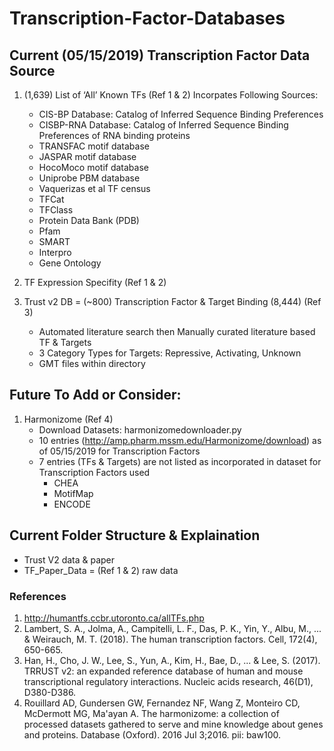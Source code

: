 # Transcription-Factor-Databases

## Current (05/15/2019) Transcription Factor Data Source
1) (1,639) List of ‘All’ Known TFs (Ref 1 & 2)
   Incorpates Following Sources:
   
	- CIS-BP Database: Catalog of Inferred Sequence Binding Preferences	
	- CISBP-RNA Database: Catalog of Inferred Sequence Binding Preferences of RNA binding proteins
	- TRANSFAC motif database
	- JASPAR motif database
	- HocoMoco motif database
	- Uniprobe PBM database
	- Vaquerizas et al TF census
	- TFCat
	- TFClass
	- Protein Data Bank (PDB)
	- Pfam
	- SMART
	- Interpro
	- Gene Ontology
2) TF Expression Specifity (Ref 1 & 2)
3) Trust v2 DB = (~800) Transcription Factor & Target Binding (8,444)  (Ref 3)
	- Automated literature search then Manually curated literature based TF & Targets
	- 3 Category Types for Targets: Repressive, Activating, Unknown 
	- GMT files within directory

## Future To Add or Consider:

1) Harmonizome (Ref 4)
	- Download Datasets: harmonizomedownloader.py
	- 10 entries (http://amp.pharm.mssm.edu/Harmonizome/download) as of 05/15/2019 for Transcription Factors
	- 7 entries (TFs & Targets) are not listed as incorporated in dataset for Transcription Factors used
		- CHEA 
		- MotifMap
		- ENCODE

## Current Folder Structure & Explaination

- Trust V2 data & paper
- TF_Paper_Data = (Ref 1 & 2) raw data
		
### References
1) http://humantfs.ccbr.utoronto.ca/allTFs.php
2) Lambert, S. A., Jolma, A., Campitelli, L. F., Das, P. K., Yin, Y., Albu, M., ... & Weirauch, M. T. (2018). The human transcription factors. Cell, 172(4), 650-665.
3) Han, H., Cho, J. W., Lee, S., Yun, A., Kim, H., Bae, D., ... & Lee, S. (2017). TRRUST v2: an expanded reference database of human and mouse transcriptional regulatory interactions. Nucleic acids research, 46(D1), D380-D386.
4) Rouillard AD, Gundersen GW, Fernandez NF, Wang Z, Monteiro CD, McDermott MG, Ma'ayan A. The harmonizome: a collection of processed datasets gathered to serve and mine knowledge about genes and proteins. Database (Oxford). 2016 Jul 3;2016. pii: baw100.


